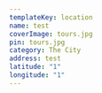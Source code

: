 ```yaml
---
templateKey: location
name: test
coverImage: tours.jpg
pin: tours.jpg
category: The City
address: test
latitude: "1"
longitude: "1"
---
```

